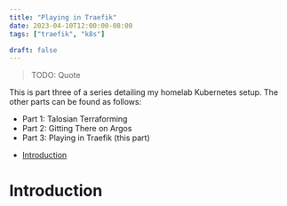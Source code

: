 ```yaml
---
title: "Playing in Traefik"
date: 2023-04-10T12:00:00-08:00
tags: ["traefik", "k8s"]

draft: false
---
```


> TODO: Quote

<!--more-->

This is part three of a series detailing my homelab Kubernetes setup.
The other parts can be found as follows:

  - Part 1: Talosian Terraforming
  - Part 2: Gitting There on Argos
  - Part 3: Playing in Traefik (this part)

<!-- START doctoc generated TOC please keep comment here to allow auto update -->
<!-- DON'T EDIT THIS SECTION, INSTEAD RE-RUN doctoc TO UPDATE -->

- [Introduction](#introduction)

<!-- END doctoc generated TOC please keep comment here to allow auto update -->

# Introduction

